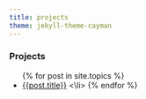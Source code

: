 ```yaml
---
title: projects
theme: jekyll-theme-cayman
---
```


### Projects

<ul class="jekyll-theme-cayman">
{% for post in site.topics %}
  <li>
  <a href="{{ post.url }}">{{post.title}}</a>
<\li>
{% endfor %}
<ul>

